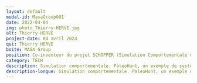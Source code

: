 ```yaml
---
layout: default
modal-id: MasaGroup001
date: 2022-04-04
img: photo_Thierry-HERVE.jpg
alt: Thierry-HERVE
project-date: 04 avril 2023
qui: Thierry HERVE
boite: MASA Group
position: Co-inventeur du projet SCHOPPER (Simulation Comportementale des Humains Préhistoriques dans leur Paléo-Environnement pour la Recherche)
category: TECH
description: Simulation comportementale. PaleoHunt, un exemple de système multi-agent pour la simulation de comportements humains préhistoriques.
description-longue: Simulation comportementale. PaleoHunt, un exemple de système multi-agent pour la simulation de comportements humains préhistoriques. La modélisation comportementale vise à mesurer les éléments du comportement d’individus ou groupes d’individus. Une méthode commune est de recourir à l’Intelligence Artificielle afin de régir le(s) comportement(s) au sein d’une même simulation capable de prédire les effets de ces comportements ou encore quels comportements il faut adopter dans une situation définie. Biographie de Thierry Hervé, en bref. Né le 19 aout 1963, après un DESS d’informatique des sciences de la terre en 1988, Thierry s'est engagé dans une thèse CIFRE pour l’industrie pétrolière afin de développer un éditeur graphique pour la prospection géophysique. Puis, après une dizaine d’années dans les télécommunications à développer des systèmes de gestion de réseau, Thierry a rejoint le programme SCIPIO de simulation doctrinale pour l’entraînement de l’Armée de Terre. C’est à partir de là que va naître sa passion pour les simulations comportementales. En 2010, Thierry a alors rejoint MASA (https://www.masasim.com/) pour plonger au coeur de SWORD (Simulation Wargaming or Operational Readiness and Doctrine). En 2017, Thierry est un des inventeurs du projet SCHOPPER (Simulation Comportementale des Humains Préhistoriques dans leur Paléo- Environnement pour la Recherche http://schopper-anr.org/shopper-wp/).
---
```

